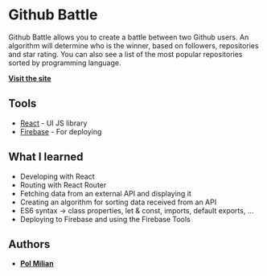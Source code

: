# Github Battle
Github Battle allows you to create a battle between two Github users. An algorithm will determine who is the winner, based on followers, repositories and star rating. You can also see a list of the most popular repositories sorted by programming language.

**[Visit the site](https://pol-github-battle.firebaseapp.com/)**

## Tools

* [React](https://reactjs.org/) - UI JS library
* [Firebase](firebase.google.com) - For deploying



## What I learned

* Developing with React
* Routing with React Router
* Fetching data from an external API and displaying it
* Creating an algorithm for sorting data received from an API
* ES6 syntax -> class properties, let & const, imports, default exports, ...
* Deploying to Firebase and using the Firebase Tools



## Authors

* **[Pol Milian](https://github.com/Polcius)**
